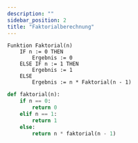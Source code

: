 ```yaml
---
description: ""
sidebar_position: 2
title: "Faktorialberechnung"
---
```

```pseudocode title="Pseudocode"
Funktion Faktorial(n)
    IF n := 0 THEN
        Ergebnis := 0
    ELSE IF n := 1 THEN
        Ergebnis := 1
    ELSE
        Ergebnis := n * Faktorial(n - 1)
```

```python title="Python"
def faktorial(n):
    if n == 0:
        return 0
    elif n == 1:
        return 1
    else:
        return n * faktorial(n - 1)
```